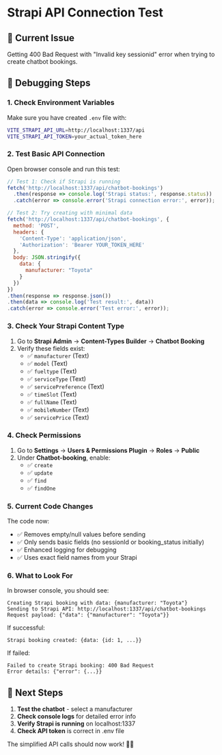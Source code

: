 # Strapi API Connection Test

## 🔧 Current Issue
Getting 400 Bad Request with "Invalid key sessionid" error when trying to create chatbot bookings.

## 🧪 Debugging Steps

### 1. Check Environment Variables
Make sure you have created `.env` file with:
```bash
VITE_STRAPI_API_URL=http://localhost:1337/api
VITE_STRAPI_API_TOKEN=your_actual_token_here
```

### 2. Test Basic API Connection
Open browser console and run this test:

```javascript
// Test 1: Check if Strapi is running
fetch('http://localhost:1337/api/chatbot-bookings')
  .then(response => console.log('Strapi status:', response.status))
  .catch(error => console.error('Strapi connection error:', error));

// Test 2: Try creating with minimal data
fetch('http://localhost:1337/api/chatbot-bookings', {
  method: 'POST',
  headers: {
    'Content-Type': 'application/json',
    'Authorization': 'Bearer YOUR_TOKEN_HERE'
  },
  body: JSON.stringify({
    data: {
      manufacturer: "Toyota"
    }
  })
})
.then(response => response.json())
.then(data => console.log('Test result:', data))
.catch(error => console.error('Test error:', error));
```

### 3. Check Your Strapi Content Type
1. Go to **Strapi Admin** → **Content-Types Builder** → **Chatbot Booking**
2. Verify these fields exist:
   - ✅ `manufacturer` (Text)
   - ✅ `model` (Text)
   - ✅ `fueltype` (Text)
   - ✅ `serviceType` (Text)
   - ✅ `servicePreference` (Text)
   - ✅ `timeSlot` (Text)
   - ✅ `fullName` (Text)
   - ✅ `mobileNumber` (Text)
   - ✅ `servicePrice` (Text)

### 4. Check Permissions
1. Go to **Settings** → **Users & Permissions Plugin** → **Roles** → **Public**
2. Under **Chatbot-booking**, enable:
   - ✅ `create`
   - ✅ `update`
   - ✅ `find`
   - ✅ `findOne`

### 5. Current Code Changes
The code now:
- ✅ Removes empty/null values before sending
- ✅ Only sends basic fields (no sessionId or booking_status initially)
- ✅ Enhanced logging for debugging
- ✅ Uses exact field names from your Strapi

### 6. What to Look For
In browser console, you should see:
```
Creating Strapi booking with data: {manufacturer: "Toyota"}
Sending to Strapi API: http://localhost:1337/api/chatbot-bookings
Request payload: {"data": {"manufacturer": "Toyota"}}
```

If successful:
```
Strapi booking created: {data: {id: 1, ...}}
```

If failed:
```
Failed to create Strapi booking: 400 Bad Request
Error details: {"error": {...}}
```

## 🎯 Next Steps
1. **Test the chatbot** - select a manufacturer
2. **Check console logs** for detailed error info
3. **Verify Strapi is running** on localhost:1337
4. **Check API token** is correct in .env file

The simplified API calls should now work! 🚗✅ 